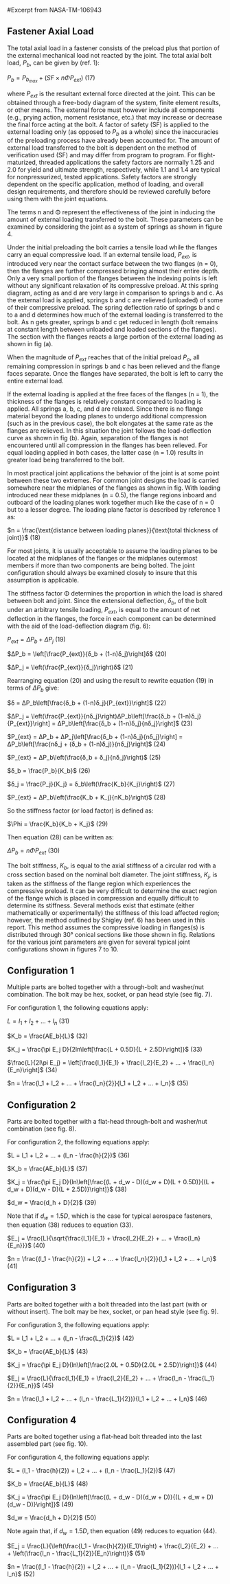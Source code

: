 #Excerpt from NASA-TM-106943

## Fastener Axial Load

The total axial load in a fastener consists of the preload plus that portion of the external mechanical load not reacted by the joint. The total axial bolt load, $P_b$, can be given by (ref. 1):

$P_b = P_{b_{max}} + (SF × n\Phi P_{ext})$ (17)

where $P_{ext}$ is the resultant external force directed at the joint. This can be obtained through a free-body diagram of the system, finite element results, or other means. The external force must however include all components (e.g., prying action, moment resistance, etc.) that may increase or decrease the final force acting at the bolt. A factor of safety (SF) is applied to the external loading only (as opposed to $P_b$ as a whole) since the inaccuracies of the preloading process have already been accounted for. The amount of external load transferred to the bolt is dependent on the method of verification used (SF) and may differ from program to program. For flight-maturized, threaded applications the safety factors are normally 1.25 and 2.0 for yield and ultimate strength, respectively, while 1.1 and 1.4 are typical for nonpressurized, tested applications. Safety factors are strongly dependent on the specific application, method of loading, and overall design requirements, and therefore should be reviewed carefully before using them with the joint equations.

The terms n and Φ represent the effectiveness of the joint in inducing the amount of external loading transferred to the bolt. These parameters can be examined by considering the joint as a system of springs as shown in figure 4.

Under the initial preloading the bolt carries a tensile load while the flanges carry an equal compressive load. If an external tensile load, $P_{ext}$, is introduced very near the contact surface between the two flanges (n = 0), then the flanges are further compressed bringing almost their entire depth. Only a very small portion of the flanges between the indexing points is left without any significant relaxation of its compressive preload. At this spring diagram, acting as and d are very large in comparison to springs b and c. As the external load is applied, springs b and c are relieved (unloaded) of some of their compressive preload. The spring deflection ratio of springs b and c to a and d determines how much of the external loading is transferred to the bolt. As n gets greater, springs b and c get reduced in length (bolt remains at constant length between unloaded and loaded sections of the flanges). The section with the flanges reacts a large portion of the external loading as shown in fig (a).

When the magnitude of $P_{ext}$ reaches that of the initial preload $P_o$, all remaining compression in springs b and c has been relieved and the flange faces separate. Once the flanges have separated, the bolt is left to carry the entire external load.

If the external loading is applied at the free faces of the flanges (n = 1), the thickness of the flanges is relatively constant compared to loading is applied. All springs a, b, c, and d are relaxed. Since there is no flange material beyond the loading planes to undergo additional compression (such as in the previous case), the bolt elongates at the same rate as the flanges are relieved. In this situation the joint follows the load-deflection curve as shown in fig (b). Again, separation of the flanges is not encountered until all compression in the flanges has been relieved. For equal loading applied in both cases, the latter case (n = 1.0) results in greater load being transferred to the bolt.

In most practical joint applications the behavior of the joint is at some point between these two extremes. For common joint designs the load is carried somewhere near the midplanes of the flanges as shown in fig. With loading introduced near these midplanes (n = 0.5), the flange regions inboard and outboard of the loading planes work together much like the case of n = 0 but to a lesser degree. The loading plane factor is described by reference 1 as:

$n = \frac{\text{distance between loading planes}}{\text{total thickness of joint}}$ (18)

For most joints, it is usually acceptable to assume the loading planes to be located at the midplanes of the flanges or the midplanes outermost members if more than two components are being bolted. The joint configuration should always be examined closely to insure that this assumption is applicable.

The stiffness factor Φ determines the proportion in which the load is shared between bolt and joint. Since the extensional deflection, $δ_b$, of the bolt under an arbitrary tensile loading, $P_{ext}$, is equal to the amount of net deflection in the flanges, the force in each component can be determined with the aid of the load-deflection diagram (fig. 6):

$P_{ext} = ΔP_b + ΔP_j$ (19)

$ΔP_b = \left[\frac{P_{ext}}{δ_b + (1-n)δ_j}\right]δ$ (20)

$ΔP_j = \left(\frac{P_{ext}}{δ_j}\right)δ$ (21)

Rearranging equation (20) and using the result to rewrite equation (19) in terms of $ΔP_b$ give:

$δ = ΔP_b\left[\frac{δ_b + (1-n)δ_j}{P_{ext}}\right]$ (22)

$ΔP_j = \left(\frac{P_{ext}}{nδ_j}\right)ΔP_b\left[\frac{δ_b + (1-n)δ_j}{P_{ext}}\right] = ΔP_b\left[\frac{δ_b + (1-n)δ_j}{nδ_j}\right]$ (23)

$P_{ext} = ΔP_b + ΔP_j\left[\frac{δ_b + (1-n)δ_j}{nδ_j}\right] = ΔP_b\left[\frac{nδ_j + (δ_b + (1-n)δ_j)}{nδ_j}\right]$ (24)

$P_{ext} = ΔP_b\left(\frac{δ_b + δ_j}{nδ_j}\right)$ (25)

$δ_b = \frac{P_b}{K_b}$ (26)

$δ_j = \frac{P_j}{K_j} = δ_b\left(\frac{K_b}{K_j}\right)$ (27)

$P_{ext} = ΔP_b\left(\frac{K_b + K_j}{nK_b}\right)$ (28)

So the stiffness factor (or load factor) is defined as:

$\Phi = \frac{K_b}{K_b + K_j}$ (29)

Then equation (28) can be written as:

$ΔP_b = n\Phi P_{ext}$ (30)

The bolt stiffness, $K_b$, is equal to the axial stiffness of a circular rod with a cross section based on the nominal bolt diameter. The joint stiffness, $K_j$, is taken as the stiffness of the flange region which experiences the compressive preload. It can be very difficult to determine the exact region of the flange which is placed in compression and equally difficult to determine its stiffness. Several methods exist that estimate (either mathematically or experimentally) the stiffness of this load affected region; however, the method outlined by Shigley (ref. 6) has been used in this report. This method assumes the compressive loading in flanges(s) is distributed through 30° conical sections like those shown in fig. Relations for the various joint parameters are given for several typical joint configurations shown in figures 7 to 10.

## Configuration 1

Multiple parts are bolted together with a through-bolt and washer/nut combination. The bolt may be hex, socket, or pan head style (see fig. 7).

For configuration 1, the following equations apply:

$L = l_1 + l_2 + ... + l_n$ (31)

$K_b = \frac{AE_b}{L}$ (32)

$K_j = \frac{\pi E_j D}{2ln\left[\frac{L + 0.5D}{L + 2.5D}\right]}$ (33)

$\frac{L}{2l\pi E_j} = \left[\frac{l_1}{E_1} + \frac{l_2}{E_2} + ... + \frac{l_n}{E_n}\right]$ (34)

$n = \frac{l_1 + l_2 + ... + \frac{l_n}{2}}{l_1 + l_2 + ... + l_n}$ (35)

## Configuration 2

Parts are bolted together with a flat-head through-bolt and washer/nut combination (see fig. 8).

For configuration 2, the following equations apply:

$L = l_1 + l_2 + ... + (l_n - \frac{h}{2})$ (36)

$K_b = \frac{AE_b}{L}$ (37)

$K_j = \frac{\pi E_j D}{ln\left[\frac{(L + d_w - D)(d_w + D)(L + 0.5D)}{(L + d_w + D)(d_w - D)(L + 2.5D)}\right]}$ (38)

$d_w = \frac{d_h + D}{2}$ (39)

Note that if $d_w = 1.5D$, which is the case for typical aerospace fasteners, then equation (38) reduces to equation (33).

$E_j = \frac{L}{\sqrt{\frac{l_1}{E_1} + \frac{l_2}{E_2} + ... + \frac{l_n}{E_n}}}$ (40)

$n = \frac{(l_1 - \frac{h}{2}) + l_2 + ... + \frac{l_n}{2}}{l_1 + l_2 + ... + l_n}$ (41)

## Configuration 3

Parts are bolted together with a bolt threaded into the last part (with or without insert). The bolt may be hex, socket, or pan head style (see fig. 9).

For configuration 3, the following equations apply:

$L = l_1 + l_2 + ... + (l_n - \frac{L_1}{2})$ (42)

$K_b = \frac{AE_b}{L}$ (43)

$K_j = \frac{\pi E_j D}{ln\left[\frac{2.0L + 0.5D}{2.0L + 2.5D}\right]}$ (44)

$E_j = \frac{L}{\frac{l_1}{E_1} + \frac{l_2}{E_2} + ... + \frac{l_n - \frac{L_1}{2}}{E_n}}$ (45)

$n = \frac{l_1 + l_2 + ... + (l_n - \frac{L_1}{2})}{l_1 + l_2 + ... + l_n}$ (46)

## Configuration 4

Parts are bolted together using a flat-head bolt threaded into the last assembled part (see fig. 10).

For configuration 4, the following equations apply:

$L = (l_1 - \frac{h}{2}) + l_2 + ... + (l_n - \frac{L_1}{2})$ (47)

$K_b = \frac{AE_b}{L}$ (48)

$K_j = \frac{\pi E_j D}{ln\left[\frac{(L + d_w - D)(d_w + D)}{(L + d_w + D)(d_w - D)}\right]}$ (49)

$d_w = \frac{d_h + D}{2}$ (50)

Note again that, if $d_w = 1.5D$, then equation (49) reduces to equation (44).

$E_j = \frac{L}{\left(\frac{l_1 - \frac{h}{2}}{E_1}\right) + \frac{l_2}{E_2} + ... + \left(\frac{l_n - \frac{L_1}{2}}{E_n}\right)}$ (51)

$n = \frac{(l_1 - \frac{h}{2}) + l_2 + ... + (l_n - \frac{L_1}{2})}{l_1 + l_2 + ... + l_n}$ (52)

